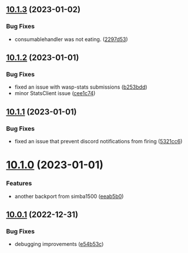 ## [10.1.3](https://github.com/Torwent/WaspLib/compare/v10.1.2...v10.1.3) (2023-01-02)


### Bug Fixes

* consumablehandler was not eating. ([2297d53](https://github.com/Torwent/WaspLib/commit/2297d532863cbbf65e93d1f4506f07a590f18c90))



## [10.1.2](https://github.com/Torwent/WaspLib/compare/v10.1.1...v10.1.2) (2023-01-01)


### Bug Fixes

* fixed an issue with wasp-stats submissions ([b253bdd](https://github.com/Torwent/WaspLib/commit/b253bdd601cf02ddaf58d9cb72347b3c1c64a4e9))
* minor StatsClient issue ([cee1c74](https://github.com/Torwent/WaspLib/commit/cee1c7457df9ab86444c4c8dbdaa2b39e79826a2))



## [10.1.1](https://github.com/Torwent/WaspLib/compare/v10.1.0...v10.1.1) (2023-01-01)


### Bug Fixes

* fixed an issue that prevent discord notifications from firing ([5321cc6](https://github.com/Torwent/WaspLib/commit/5321cc6984596766aed0d1417d28a4e5f8a4c544))



# [10.1.0](https://github.com/Torwent/WaspLib/compare/v10.0.1...v10.1.0) (2023-01-01)


### Features

* another backport from simba1500 ([eeab5b0](https://github.com/Torwent/WaspLib/commit/eeab5b09a7f01a94bba80a85bf832769518a9155))



## [10.0.1](https://github.com/Torwent/WaspLib/compare/v10.0.0...v10.0.1) (2022-12-31)


### Bug Fixes

* debugging improvements ([e54b53c](https://github.com/Torwent/WaspLib/commit/e54b53ce9e7369a9dc3fd923ad1245bd4d25ae22))



